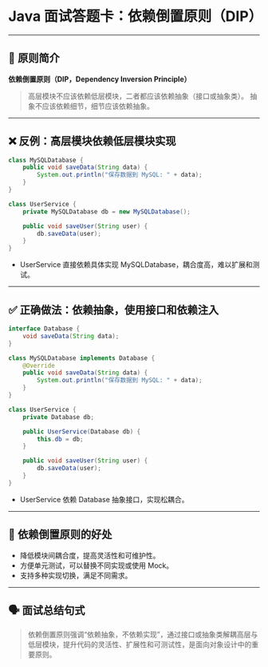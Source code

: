 

# Java 面试答题卡：依赖倒置原则（DIP）

------

## 🧠 原则简介

**依赖倒置原则（DIP，Dependency Inversion Principle）**

> 高层模块不应该依赖低层模块，二者都应该依赖抽象（接口或抽象类）。
>  抽象不应该依赖细节，细节应该依赖抽象。

------

## ❌ 反例：高层模块依赖低层模块实现

```java
class MySQLDatabase {
    public void saveData(String data) {
        System.out.println("保存数据到 MySQL: " + data);
    }
}

class UserService {
    private MySQLDatabase db = new MySQLDatabase();

    public void saveUser(String user) {
        db.saveData(user);
    }
}
```

- UserService 直接依赖具体实现 MySQLDatabase，耦合度高，难以扩展和测试。

------

## ✅ 正确做法：依赖抽象，使用接口和依赖注入

```java
interface Database {
    void saveData(String data);
}

class MySQLDatabase implements Database {
    @Override
    public void saveData(String data) {
        System.out.println("保存数据到 MySQL: " + data);
    }
}

class UserService {
    private Database db;

    public UserService(Database db) {
        this.db = db;
    }

    public void saveUser(String user) {
        db.saveData(user);
    }
}
```

- UserService 依赖 Database 抽象接口，实现松耦合。

------

## 🔗 依赖倒置原则的好处

- 降低模块间耦合度，提高灵活性和可维护性。
- 方便单元测试，可以替换不同实现或使用 Mock。
- 支持多种实现切换，满足不同需求。

------

## 🗣 面试总结句式

> 依赖倒置原则强调“依赖抽象，不依赖实现”，通过接口或抽象类解耦高层与低层模块，提升代码的灵活性、扩展性和可测试性，是面向对象设计中的重要原则。